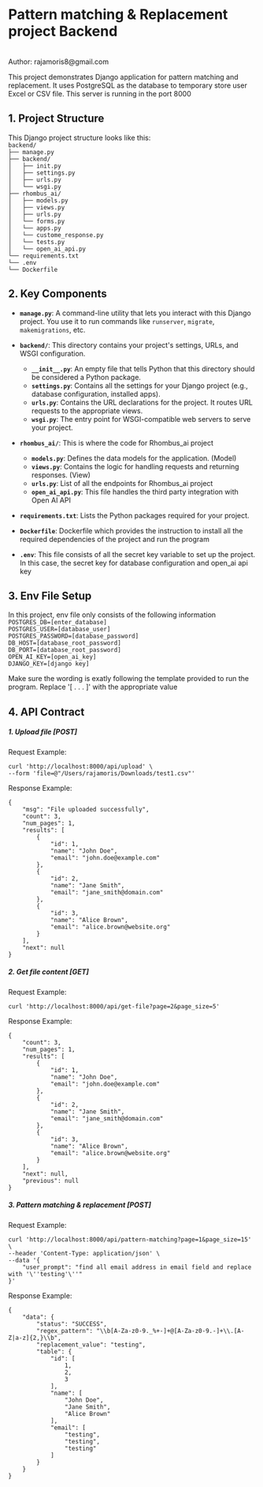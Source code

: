 # Pattern matching & Replacement project Backend
<br>
Author: rajamoris8@gmail.com
<br>

This project demonstrates Django application for pattern matching and replacement. It uses PostgreSQL as the database to temporary store user Excel or CSV file. This server is running in the port 8000

## 1. Project Structure

This Django project structure looks like this:<br>
`backend/`<br>
`├── manage.py`<br>
`├── backend/`<br>
`│   ├── init.py`<br>
`│   ├── settings.py`<br>
`│   ├── urls.py`<br>
`│   └── wsgi.py`<br>
`├── rhombus_ai/`<br>
`│   ├── models.py`<br>
`│   ├── views.py`<br>
`│   ├── urls.py`<br>
`│   └── forms.py`<br>
`│   └── apps.py`<br>
`│   └── custome_response.py`<br>
`│   └── tests.py`<br>
`│   └── open_ai_api.py`<br>
`└── requirements.txt`<br>
`└── .env`<br>
`└── Dockerfile`<br>

## 2. Key Components

- **`manage.py`**: A command-line utility that lets you interact with this Django project. You use it to run commands like `runserver`, `migrate`, `makemigrations`, etc.

- **`backend/`**: This directory contains your project's settings, URLs, and WSGI configuration.
  - **`__init__.py`**: An empty file that tells Python that this directory should be considered a Python package.
  - **`settings.py`**: Contains all the settings for your Django project (e.g., database configuration, installed apps).
  - **`urls.py`**: Contains the URL declarations for the project. It routes URL requests to the appropriate views.
  - **`wsgi.py`**: The entry point for WSGI-compatible web servers to serve your project.

- **`rhombus_ai/`**: This is where the code for Rhombus_ai project
  - **`models.py`**: Defines the data models for the application. (Model)
  - **`views.py`**: Contains the logic for handling requests and returning responses. (View)
  - **`urls.py`**: List of all the endpoints for Rhombus_ai project
  - **`open_ai_api.py`**: This file handles the third party integration with Open AI API

- **`requirements.txt`**: Lists the Python packages required for your project.
- **`Dockerfile`**: Dockerfile which provides the instruction to install all the required dependencies of the project and run the program
- **`.env`**: This file consists of all the secret key variable to set up the project. In this case, the secret key for database configuration and open_ai api key

## 3. Env File Setup
In this project, env file only consists of the following information <br>
`POSTGRES_DB=[enter_database]`<br>
`POSTGRES_USER=[database_user]`<br>
`POSTGRES_PASSWORD=[database_password]`<br>
`DB_HOST=[database_root_password]`<br>
`DB_PORT=[database_root_password]`<br>
`OPEN_AI_KEY=[open_ai_key]`<br>
`DJANGO_KEY=[django key]`<br>

Make sure the wording is exatly following the template provided to run the program. Replace '[ . . . ]' with the appropriate value

## 4. API Contract
##### 1. Upload file [POST]

Request Example:
```
curl 'http://localhost:8000/api/upload' \
--form 'file=@"/Users/rajamoris/Downloads/test1.csv"'
```

Response Example:
```
{
    "msg": "File uploaded successfully",
    "count": 3,
    "num_pages": 1,
    "results": [
        {
            "id": 1,
            "name": "John Doe",
            "email": "john.doe@example.com"
        },
        {
            "id": 2,
            "name": "Jane Smith",
            "email": "jane_smith@domain.com"
        },
        {
            "id": 3,
            "name": "Alice Brown",
            "email": "alice.brown@website.org"
        }
    ],
    "next": null
}
```

##### 2. Get file content [GET]

Request Example:
```
curl 'http://localhost:8000/api/get-file?page=2&page_size=5'
```

Response Example:
```
{
    "count": 3,
    "num_pages": 1,
    "results": [
        {
            "id": 1,
            "name": "John Doe",
            "email": "john.doe@example.com"
        },
        {
            "id": 2,
            "name": "Jane Smith",
            "email": "jane_smith@domain.com"
        },
        {
            "id": 3,
            "name": "Alice Brown",
            "email": "alice.brown@website.org"
        }
    ],
    "next": null,
    "previous": null
}
```

##### 3. Pattern matching & replacement [POST]

Request Example:
```
curl 'http://localhost:8000/api/pattern-matching?page=1&page_size=15' \
--header 'Content-Type: application/json' \
--data '{
    "user_prompt": "find all email address in email field and replace with '\''testing'\''"
}'
```

Response Example:
```
{
    "data": {
        "status": "SUCCESS",
        "regex_pattern": "\\b[A-Za-z0-9._%+-]+@[A-Za-z0-9.-]+\\.[A-Z|a-z]{2,}\\b",
        "replacement_value": "testing",
        "table": {
            "id": [
                1,
                2,
                3
            ],
            "name": [
                "John Doe",
                "Jane Smith",
                "Alice Brown"
            ],
            "email": [
                "testing",
                "testing",
                "testing"
            ]
        }
    }
}
```

